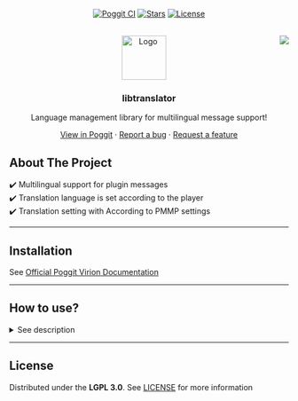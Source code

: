 <!-- PROJECT BADGES -->
<div align="center">

[![Poggit CI][poggit-ci-badge]][poggit-ci-url]
[![Stars][stars-badge]][stars-url]
[![License][license-badge]][license-url]

</div>


<!-- PROJECT LOGO -->
<br />
<div align="center">
  <img src="https://raw.githubusercontent.com/presentkim-pm/libtranslator/main/assets/icon.png" alt="Logo" width="80" height="80"/>
  <a href="https://github.com/presentkim-pm/libtranslator/blob/main/README_KOR.md">  
    <img align="right" src="https://img.shields.io/static/v1?label=%ED%95%9C%EA%B5%AD%EC%96%B4&message=%EB%A1%9C+%EC%9D%BD%EA%B8%B0&labelColor=success"/>  
  </a>
  <h3>libtranslator</h3>
  <p align="center">
    Language management library for multilingual message support!

[View in Poggit][poggit-ci-url] · [Report a bug][issues-url] · [Request a feature][issues-url]

  </p>
</div>


<!-- ABOUT THE PROJECT -->
## About The Project
:heavy_check_mark: Multilingual support for plugin messages  
:heavy_check_mark: Translation language is set according to the player  
:heavy_check_mark: Translation setting with According to PMMP settings

-----

## Installation
See [Official Poggit Virion Documentation](https://github.com/poggit/support/blob/master/virion.md)

-----

## How to use?
<details>
<summary>See description</summary>

Follow the four basic steps to use below:
1. [:zap: Write language files](#zap-write-language-files)
2. [:zap: Save default language files](#zap-save-default-language-files)
3. [:zap: Create `Translator` instance](#zap-create-translator-instance)
4. [:zap: Use `Translator`](#zap-use-translator)

+ [:sparkles: Quick use via `TranslatablePluginTrait`](#sparkles-quick-use-via-translatableplugintrait)
+ [:sparkles: Global params](#sparkles-global-params)

---- 

#### :zap: Write language files
> This library uses the language resource name pattern used by PMMP  
> Therefore, need to name the language resource file according to the established rules
> ```php  
> Rules:  
> /resources/locale/{$locale}.ini  
> ```  
> - **$locale** is the code of the language according to the [`ISO_639-3`](https://en.wikipedia.org/wiki/ISO_639-3) standard
> ```php  
> Examples:  
> /resources/locale/eng.ini  
> /resources/locale/kor.ini  
> /resources/locale/chz.ini  
> /resources/locale/ind.ini  
> /resources/locale/jpn.ini  
> ```  

#### :zap: Save default language files
> This library load language files from the plugin data folder for user can modifying message (not the plugin resources/ folder)  
> Therefore, need to save the default language file before creating `Translator`
> ```php  
> //Example source that save default language files on plugin load 
> class Main extends PluginBase{  
>     private function saveDefaultLanguages() : void{  
>         foreach($this->getResources() as $filePath => $info){  
>             if(preg_match("/^locale\/[a-zA-Z]{3}\.ini$/", $filePath)){  
>                 $this->saveResource($filePath);  
>             }  
>         }  
>     }  
> 
>     public function onLoad() : void{  
>         $this->saveDefaultLanguages();  
>     }  
> }  
> ```  

#### :zap: Create `Translator` instance
> Now you can create `Translator` instances for the plugin  
> You need all language files saved above are load  
> Default language files must also be load from the plugin resource
> ```php  
> //Example source that create `Translator` instance on plugin load
> class Main extends PluginBase{  
>     private Translator $translator;  
>  
>     public function onLoad() : void{  
>         $this->saveDefaultLanguages();  
>         $this->translator = new Translator($this->loadLanguages(), $this->loadDefaultLanguage());  
>     }  
> 
>     private function loadLanguages() : array{  
>         /** @var PluginBase|TranslatablePluginTrait $this */  
>         $languages = [];  
> 
>         $path = $this->getDataFolder() . "locale/";  
>         if(!is_dir($path))  
>             throw new RuntimeException("Language directory {$path} does not exist or is not a directory");  
> 
>         foreach(scandir($path, SCANDIR_SORT_NONE) as $_ => $filename){  
>             if(!preg_match("/^([a-zA-Z]{3})\.ini$/", $filename, $matches) || !isset($matches[1]))  
>                 continue;  
> 
>             $languages[$matches[1]] = Language::fromFile($path . $filename, $matches[1]);  
>         }  
>         return $languages;  
>     }  
> 
>     private function loadDefaultLanguage() : ?Language{  
>         $resource = $this->getResource("locale/{$this->getServer()->getLanguage()->getLang()}.ini"); 
>         if($resource === null){  
>             //Use the first searched file as fallback  
>             foreach($this->getResources() as $filePath => $info){  
>                 if(!preg_match("/^locale\/([a-zA-Z]{3})\.ini$/", $filePath, $matches) || !isset($matches[1]))  
>                     continue;  
> 
>                 $locale = $matches[1];  
>                 $resource = $this->getResource($filePath);  
>                 if($resource !== null)  
>                     break;  
>             }  
>         }  
>         if($resource !== null){  
>             $contents = stream_get_contents($resource);  
>             fclose($resource);  
>             return Language::fromContents($contents, strtolower($locale));  
>         }  
> 
>         return null;  
>     }  
>  
>     private function saveDefaultLanguages() : void; //Same as above  
> }  
> ```  

#### :zap: Use `Translator`
> Now it remains only to use the translator
> 1. Use `Translator::translateTo(string, string[], CommandSender) : string` for get translated messages that match the player's language settings
> 2. Use `Translator::translateTo(string, string[], CommandSender) : string` for get translated messages that match the server's language settings
> ```php  
> //Example source that sends a basic server introduction when the player join  
> class Main extends PluginBase implements Listener{  
>     private Translator $translator;  
> 
>     public function getTranslator() : Translator //Same as above 
>  
>     public function onLoad() : void //Same as above 
> 
>     public function onEnable() : void{  
>       $this->getServer()->getPluginManager()->registerEvents($this, $this);  
>     }  
> 
>     public function onPlayerJoin(PlayerJoinEvent $event) : void{  
>         $player = $event->getPlayer();  
>         $player->sendMessage($this->getTranslator()->translateTo("basic.server.introduction", [], $player));  
>     }  
> 
>     private function saveDefaultLanguages() : void;     //Same as above  
>     private function loadLanguages() : array;           //Same as above  
>     private function loadDefaultLanguage() : ?Language; //Same as above  
> }
> ```  
  
--------  

#### :sparkles: Quick use via `TranslatablePluginTrait`
> The `TranslatorHolder` interface means that this class owns the `Translator`  
> Basically, it is best structured by the main class of the plugin to implement it  
> Therefore, This library provide a trait for `PluginBase` for quick use  
> It automatically performs both saving and loading of the main language file when the getTranslator() method called.  
> And add the translateTo() method to the PluginBase
> ```php
> //Example source that sends a basic server introduction when the player join  
> class Main extends PluginBase implements Listener{  
>     use TranslatablePluginTrait;  
> 
>     public function onEnable() : void{  
>       $this->getServer()->getPluginManager()->registerEvents($this, $this);  
>     }  
> 
>     public function onPlayerJoin(PlayerJoinEvent $event) : void{  
>         $player = $event->getPlayer();  
>         $player->sendMessage($this->translateTo("basic.server.introduction", [], $player));  
>     }  
> }  
> ```   
  
--------  

#### :sparkles: GlobalParams

See [GlobalParams](https://github.com/presentkim-pm/libtranslator/blob/main/GlobalParams.md)

</details>

-----

## License
Distributed under the **LGPL 3.0**. See [LICENSE][license-url] for more information


[poggit-ci-badge]: https://poggit.pmmp.io/ci.shield/presentkim-pm/libtranslator/libtranslator?style=for-the-badge
[stars-badge]: https://img.shields.io/github/stars/presentkim-pm/libtranslator.svg?style=for-the-badge
[license-badge]: https://img.shields.io/github/license/presentkim-pm/libtranslator.svg?style=for-the-badge

[poggit-ci-url]: https://poggit.pmmp.io/ci/presentkim-pm/libtranslator/libtranslator
[stars-url]: https://github.com/presentkim-pm/libtranslator/stargazers
[issues-url]: https://github.com/presentkim-pm/libtranslator/issues
[license-url]: https://github.com/presentkim-pm/libtranslator/blob/main/LICENSE

[project-icon]: https://raw.githubusercontent.com/presentkim-pm/libtranslator/main/assets/icon.png
